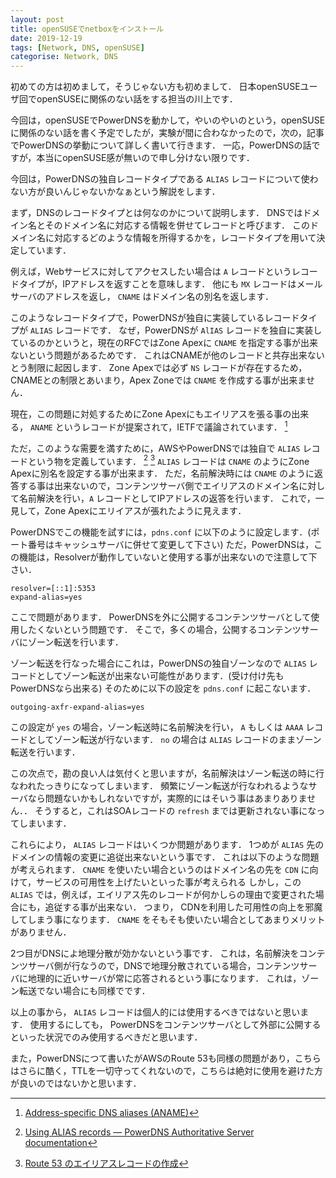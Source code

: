 ```yaml
---
layout: post
title: openSUSEでnetboxをインストール
date: 2019-12-19
tags: [Network, DNS, openSUSE]
categorise: Network, DNS
---
```


初めての方は初めまして，そうじゃない方も初めまして．
日本openSUSEユーザ回でopenSUSEに関係のない話をする担当の川上です．

今回は，openSUSEでPowerDNSを動かして，やいのやいのという，openSUSEに関係のない話を書く予定でしたが，実験が間に合わなかったので，次の，記事でPowerDNSの挙動について詳しく書いて行きます．
一応，PowerDNSの話ですが，本当にopenSUSE感が無いので申し分けない限りです．

今回は，PowerDNSの独自レコードタイプである `ALIAS` レコードについて使わない方が良いんじゃないかなぁという解説をします．

まず，DNSのレコードタイプとは何なのかについて説明します．
DNSではドメイン名とそのドメイン名に対応する情報を併せてレコードと呼びます．
このドメイン名に対応するどのような情報を所得するかを，レコードタイプを用いて決定しています．

例えば，Webサービスに対してアクセスしたい場合は `A` レコードというレコードタイプが，IPアドレスを返すことを意味します．
他にも `MX` レコードはメールサーバのアドレスを返し， `CNAME` はドメイン名の別名を返します．

このようなレコードタイプで，PowerDNSが独自に実装しているレコードタイプが `ALIAS` レコードです．
なぜ，PowerDNSが `AlIAS` レコードを独自に実装しているのかというと，現在のRFCではZone Apexに `CNAME` を指定する事が出来ないという問題があるためです．
これはCNAMEが他のレコードと共存出来ないとう制限に起因します．
Zone Apexでは必ず `NS` レコードが存在するため，CNAMEとの制限とあいまり，Apex Zoneでは `CNAME` を作成する事が出来ません．

現在，この問題に対処するためにZone Apexにもエイリアスを張る事の出来る， `ANAME` というレコードが提案されて，IETFで議論されています． [^1]

ただ，このような需要を満すために，AWSやPowerDNSでは独自で `ALIAS` レコードという物を定義しています． [^2] [^3]
`ALIAS` レコードは `CNAME` のようにZone Apexに別名を設定する事が出来ます．
ただ，名前解決時には `CNAME` のように返答する事は出来ないので，コンテンツサーバ側でエイリアスのドメイン名に対して名前解決を行い，`A` レコードとしてIPアドレスの返答を行います．
これで，一見して，Zone Apexにエリイアスが張れたように見えます．

PowerDNSでこの機能を試すには，`pdns.conf` に以下のように設定します．(ポート番号はキャッシュサーバに併せて変更して下さい)
ただ，PowerDNSは，この機能は，Resolverが動作していないと使用する事が出来ないので注意して下さい．
```
resolver=[::1]:5353
expand-alias=yes
```

ここで問題があります．
PowerDNSを外に公開するコンテンツサーバとして使用したくないという問題です．
そこで，多くの場合，公開するコンテンツサーバにゾーン転送を行います．

ゾーン転送を行なった場合にこれは，PowerDNSの独自ゾーンなので `ALIAS` レコードとしてゾーン転送が出来ない可能性があります．(受け付け先もPowerDNSなら出来る)
そのために以下の設定を `pdns.conf` に起こないます．
```
outgoing-axfr-expand-alias=yes
```
この設定が `yes` の場合，ゾーン転送時に名前解決を行い， `A` もしくは `AAAA` レコードとしてゾーン転送が行ないます．
`no` の場合は `ALIAS` レコードのままゾーン転送を行います．

この次点で，勘の良い人は気付くと思いますが，名前解決はゾーン転送の時に行なわれたっきりになってしまいます．
頻繁にゾーン転送が行なわれるようなサーバなら問題ないかもしれないですが，実際的にはそいう事はあまりありません．．
そうすると，これはSOAレコードの `refresh` までは更新されない事になってしまいます．

これらにより， `ALIAS` レコードはいくつか問題があります．
1つめが `ALIAS` 先のドメインの情報の変更に追従出来ないという事です．
これは以下のような問題が考えられます．
`CNAME` を使いたい場合というのはドメイン名の先を `CDN` に向けて，サービスの可用性を上げたいといった事が考えられる
しかし，この `ALIAS` では，例えば，エイリアス先のレコードが何かしらの理由で変更された場合にも，追従する事が出来ない．
つまり， CDNを利用した可用性の向上を邪魔してしまう事になります．
`CNAME` をそもそも使いたい場合としてあまりメリットがありません．

2つ目がDNSによ地理分散が効かないという事です．
これは，名前解決をコンテンツサーバ側が行なうので，DNSで地理分散されている場合，コンテンツサーバに地理的に近いサーバが常に応答されるという事になります．
これは，ゾーン転送でない場合にも同様でです．

以上の事から， `ALIAS` レコードは個人的には使用するべきではないと思います．
使用するにしても， PowerDNSをコンテンツサーバとして外部に公開するといった状況でのみ使用するべきだと思います．

また，PowerDNSにつて書いたがAWSのRoute 53も同様の問題があり，こちらはさらに酷く，TTLを一切守ってくれないので，こちらは絶対に使用を避けた方が良いのではないかと思います．



[^1]: [Address-specific DNS aliases (ANAME)](https://tools.ietf.org/id/draft-ietf-dnsop-aname-03.html)
[^2]: [Using ALIAS records — PowerDNS Authoritative Server documentation](https://doc.powerdns.com/authoritative/guides/alias.html)
[^3]: [Route 53 のエイリアスレコードの作成](https://aws.amazon.com/jp/premiumsupport/knowledge-center/route-53-create-alias-records/)


